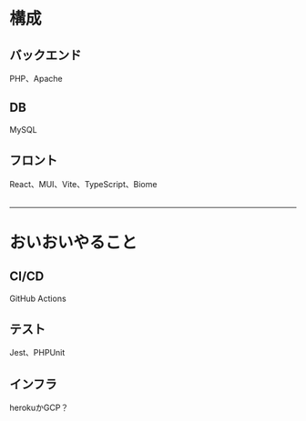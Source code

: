 # 構成
## バックエンド
PHP、Apache
## DB
MySQL
## フロント
React、MUI、Vite、TypeScript、Biome
<br><br>
***
# おいおいやること
## CI/CD
GitHub Actions
## テスト
Jest、PHPUnit
## インフラ
herokuかGCP？
